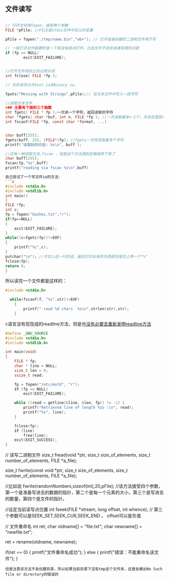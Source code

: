 ## 文件读写
```c

// 打开文件用fopen，接受两个参数
FILE *pFile; //FILE是stdio文件中定义的变量

pFile = fopen("./tmp/name.bin","wb+"); // 打开或者创建的二进制文件用于写

// 一般打开文件都要检查一下有没有成功打开，比如文件不存在或者权限的问题
if (fp == NULL)
        exit(EXIT_FAILURE);


//打开文件用完之后记得关闭
int fclose( FILE *fp );

// 文件读写分为text io和binary io。

fputs("Messing with Strings",pFile);// 往文本文件中写入一段字符

//读取文本文件
### 主要有下面的三个函数
int fgetc( FILE * fp );一次读一个字符，返回读取的字符
char *fgets( char *buf, int n, FILE *fp ); //一次读取最多n-1个，并且在尾部添加一个null字符来终止string
int fscanf(FILE *fp, const char *format, ...)


char buff[255];
fgets(buff, 255, (FILE*)fp); //fgets一次性读取最多个字符
printf("读取到的内容: %s\n", buff );

//还有一种读取方法,fscan ，但是这个方法遇到空格就停下来了
char buff[255];
fscan(fp,"%s",buff)
printf("reading via fscan %s\n",buff)

自己尝试了一个写文件io的方法:
```c
#include <stdio.h>
#include <stdlib.h>
int main()
{
FILE *fp;
int c;
fp = fopen("hashes.txt","r");
if(fp==NULL)
{
	exit(EXIT_FAILURE);
}
while((c=fgetc(fp))!=EOF)
{
	printf("%c",c);
}
putchar("\n"); //不加上这一行的话，最后打印出来的东西就在尾巴上带一个"%"
fclose(fp);
return 0;
}

```

所以读完一个文件都是这样的：
```c
#include <stdio.h>

  while(fscanf(f, "%s",str)!=EOF)
    {
        printf(" read %d chars  %s\n",strlen(str),str);
    }
```

c语言没有现现成的readline方法，但是也[没有必要去重新发明readline方法](https://stackoverflow.com/questions/3501338/c-read-file-line-by-line)
```c
#define _GNU_SOURCE
#include <stdio.h>
#include <stdlib.h>

int main(void)
{
    FILE * fp;
    char * line = NULL;
    size_t len = 0;
    ssize_t read;

    fp = fopen("/etc/motd", "r");
    if (fp == NULL)
        exit(EXIT_FAILURE);

    while ((read = getline(&line, &len, fp)) != -1) {
        printf("Retrieved line of length %zu :\n", read);
        printf("%s", line);
    }

    fclose(fp);
    if (line)
        free(line);
    exit(EXIT_SUCCESS);
}
```



// 读写二进制文件
size_t fread(void *ptr, size_t size_of_elements, 
             size_t number_of_elements, FILE *a_file);
              
size_t fwrite(const void *ptr, size_t size_of_elements, 
             size_t number_of_elements, FILE *a_file);

//比如说
fwrite(randomNumbers,sizeof(int),20,pFile); //该方法接受四个参数，第一个是准备写进去的数据的指针，第二个是每一个元素的大小，第三个是写进去的数量，第四个是文件的指针。

//设定当前读写点位置
int fseek(FILE *stream, long offset, int whence);
// 第三个参数可以是SEEK_SET,SEEK_CUR,SEEK_END 。 offset可以是负值

// 文件重命名
int ret;
char oldname[] = "file.txt";
char newname[] = "newfile.txt";

ret = rename(oldname, newname);

if(ret == 0) 
{
    printf("文件重命名成功");
}
else 
{
    printf("错误：不能重命名该文件");
}
```
但是注意该方法不会创建目录，所以如果当前目录下没有tmp这个文件夹，还是会爆出No Such file or directory的错误的

